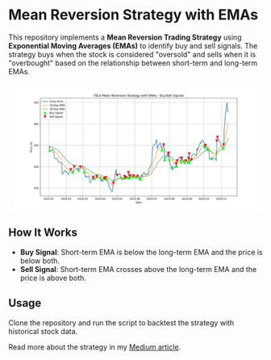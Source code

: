 # Mean Reversion Strategy with EMAs

This repository implements a **Mean Reversion Trading Strategy** using **Exponential Moving Averages (EMAs)** to identify buy and sell signals. The strategy buys when the stock is considered "oversold" and sells when it is "overbought" based on the relationship between short-term and long-term EMAs.

![Cover Image](https://github.com/Brianhulela/mean_reversion/blob/master/TSLA_mean_reversion_strategy.png)

## How It Works

- **Buy Signal**: Short-term EMA is below the long-term EMA and the price is below both.
- **Sell Signal**: Short-term EMA crosses above the long-term EMA and the price is above both.

## Usage

Clone the repository and run the script to backtest the strategy with historical stock data.

Read more about the strategy in my [Medium article](https://hulela.co.za/trading-strategies-mean-reversion-566c93d49b56).

